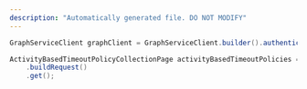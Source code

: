 ```yaml
---
description: "Automatically generated file. DO NOT MODIFY"
---
```

<!-- markdownlint-disable MD041 -->

```java
GraphServiceClient graphClient = GraphServiceClient.builder().authenticationProvider( authProvider ).buildClient();

ActivityBasedTimeoutPolicyCollectionPage activityBasedTimeoutPolicies = graphClient.policies().activityBasedTimeoutPolicies()
    .buildRequest()
    .get();
```
